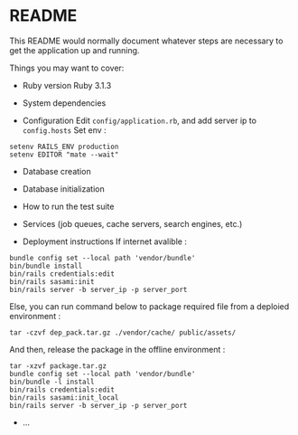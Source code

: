 # README

This README would normally document whatever steps are necessary to get the
application up and running.

Things you may want to cover:

* Ruby version
Ruby 3.1.3

* System dependencies

* Configuration
Edit `config/application.rb`, and add server ip to `config.hosts`
Set env :
```
setenv RAILS_ENV production
setenv EDITOR "mate --wait"
```

* Database creation

* Database initialization

* How to run the test suite

* Services (job queues, cache servers, search engines, etc.)

* Deployment instructions
If internet avalible :
```
bundle config set --local path 'vendor/bundle'
bin/bundle install
bin/rails credentials:edit
bin/rails sasami:init
bin/rails server -b server_ip -p server_port
```
Else, you can run command below to package required file from a deploied environment :
```
tar -czvf dep_pack.tar.gz ./vendor/cache/ public/assets/
```
And then, release the package in the offline environment :
```
tar -xzvf package.tar.gz
bundle config set --local path 'vendor/bundle'
bin/bundle -l install
bin/rails credentials:edit
bin/rails sasami:init_local
bin/rails server -b server_ip -p server_port
```

* ...
